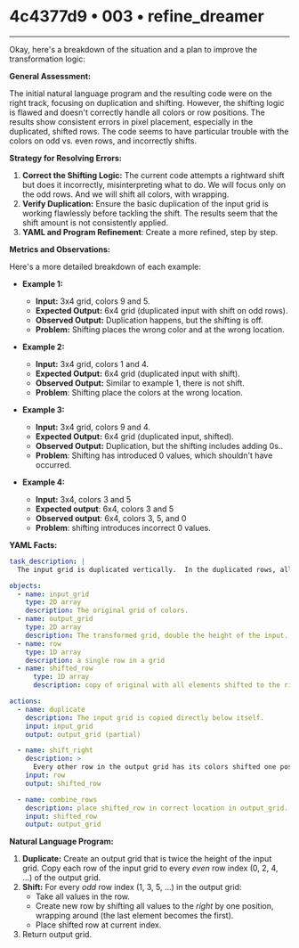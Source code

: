 # 4c4377d9 • 003 • refine_dreamer

---
Okay, here's a breakdown of the situation and a plan to improve the transformation logic:

**General Assessment:**

The initial natural language program and the resulting code were on the right track, focusing on duplication and shifting. However, the shifting logic is flawed and doesn't correctly handle all colors or row positions. The results show consistent errors in pixel placement, especially in the duplicated, shifted rows. The code seems to have particular trouble with the colors on odd vs. even rows, and incorrectly shifts.

**Strategy for Resolving Errors:**

1.  **Correct the Shifting Logic:** The current code attempts a rightward shift but does it incorrectly, misinterpreting what to do. We will focus only on the odd rows. And we will shift all colors, with wrapping.
2.  **Verify Duplication:** Ensure the basic duplication of the input grid is working flawlessly before tackling the shift. The results seem that the shift amount is not consistently applied.
3. **YAML and Program Refinement**: Create a more refined, step by step.

**Metrics and Observations:**

Here's a more detailed breakdown of each example:

*   **Example 1:**
    *   **Input:** 3x4 grid, colors 9 and 5.
    *   **Expected Output:** 6x4 grid (duplicated input with shift on odd rows).
    *   **Observed Output:** Duplication happens, but the shifting is off.
    *   **Problem:** Shifting places the wrong color and at the wrong location.

*   **Example 2:**
    *   **Input:** 3x4 grid, colors 1 and 4.
    *   **Expected Output:** 6x4 grid (duplicated input with shift).
    *   **Observed Output:** Similar to example 1, there is not shift.
    *   **Problem**: Shifting place the colors at the wrong location.

*   **Example 3:**
    *   **Input:** 3x4 grid, colors 9 and 4.
    *   **Expected Output:** 6x4 grid (duplicated input, shifted).
    *   **Observed Output:** Duplication, but the shifting includes adding 0s..
    *   **Problem**: Shifting has introduced 0 values, which shouldn't have occurred.

*   **Example 4:**
    *   **Input:** 3x4, colors 3 and 5
    *   **Expected output**: 6x4, colors 3 and 5
    *   **Observed output**: 6x4, colors 3, 5, and 0
    * **Problem**: shifting introduces incorrect 0 values.

**YAML Facts:**

```yaml
task_description: |
  The input grid is duplicated vertically.  In the duplicated rows, all colors are cyclically shifted one position to the right.

objects:
  - name: input_grid
    type: 2D array
    description: The original grid of colors.
  - name: output_grid
    type: 2D array
    description: The transformed grid, double the height of the input.
  - name: row
    type: 1D array
    description: a single row in a grid
  - name: shifted_row
      type: 1D array
      description: copy of original with all elements shifted to the right by one, wrapping

actions:
  - name: duplicate
    description: The input grid is copied directly below itself.
    input: input_grid
    output: output_grid (partial)

  - name: shift_right
    description: >
      Every other row in the output grid has its colors shifted one position to the right.
    input: row
    output: shifted_row

  - name: combine_rows
    description: place shifted_row in correct location in output_grid.
    input: shifted_row
    output: output_grid
```

**Natural Language Program:**

1.  **Duplicate:** Create an output grid that is twice the height of the input grid. Copy each row of the input grid to every *even* row index (0, 2, 4, ...) of the output grid.
2.  **Shift:** For every *odd* row index (1, 3, 5, ...) in the output grid:
    *   Take all values in the row.
    *   Create new row by shifting all values to the *right* by one position, wrapping around (the last element becomes the first).
    *   Place shifted row at current index.
3. Return output grid.

